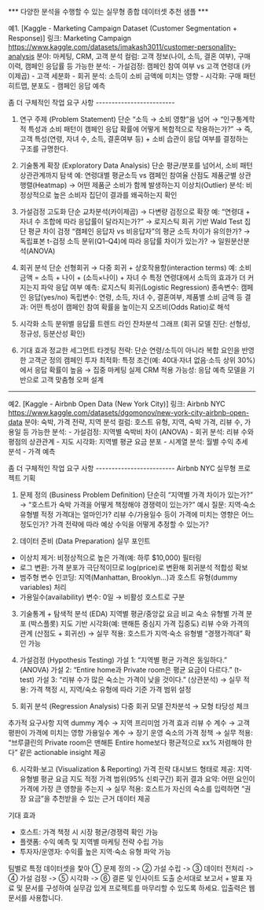 *** 다양한 분석을 수행할 수 있는 실무형 종합 데이터셋 추천 샘플 ***

예1. [Kaggle - Marketing Campaign Dataset (Customer Segmentation + Response)]
   링크: Marketing Campaign  https://www.kaggle.com/datasets/imakash3011/customer-personality-analysis
   분야: 마케팅, CRM, 고객 분석
   컬럼: 고객 정보(나이, 소득, 결혼 여부), 구매 이력, 캠페인 응답률 등
   가능한 분석:
     - 가설검정: 캠페인 참여 여부 vs 고객 연령대 (카이제곱)
     - 고객 세분화
     - 회귀 분석: 소득이 소비 금액에 미치는 영향
     - 시각화: 구매 패턴 히트맵, 분포도
     - 캠페인 응답 예측

좀 더 구체적인 작업 요구 사항  -------------------------
1) 연구 주제 (Problem Statement)
단순 “소득 → 소비 영향”을 넘어
  → “인구통계학적 특성과 소비 패턴이 캠페인 응답 확률에 어떻게 복합적으로 작용하는가?”
  → 즉, 고객 특성(연령, 자녀 수, 소득, 결혼여부 등) + 소비 습관이 응답 여부를 결정하는 구조를 규명한다.

2) 기술통계 확장 (Exploratory Data Analysis)
단순 평균/분포를 넘어서, 소비 패턴 상관관계까지 탐색
   예: 연령대별 평균소득 vs 캠페인 참여율 산점도
제품군별 상관행렬(Heatmap) → 어떤 제품군 소비가 함께 발생하는지
이상치(Outlier) 분석: 비정상적으로 높은 소비자 집단이 결과를 왜곡하는지 확인

3) 가설검정 고도화
단순 교차분석(카이제곱) → 다변량 검정으로 확장
예: “연령대 + 자녀 수 조합에 따라 응답률이 달라지는가?” → 로지스틱 회귀 기반 Wald Test
집단 평균 차이 검정
  “캠페인 응답자 vs 비응답자”의 평균 소득 차이가 유의한가? → 독립표본 t-검정
소득 분위(Q1–Q4)에 따라 응답률 차이가 있는가? → 일원분산분석(ANOVA)

4) 회귀 분석 
단순 선형회귀 → 다중 회귀 + 상호작용항(interaction terms)
예: 소비 금액 = 소득 + 나이 + (소득×나이) + 자녀 수
특정 연령대에서 소득의 효과가 더 커지는지 파악
응답 여부 예측: 로지스틱 회귀(Logistic Regression)
종속변수: 캠페인 응답(yes/no)
독립변수: 연령, 소득, 자녀 수, 결혼여부, 제품별 소비 금액 등
결과: 어떤 특성이 캠페인 참여 확률을 높이는지 오즈비(Odds Ratio)로 해석

5) 시각화 
소득 분위별 응답률 트렌드 라인
잔차분석 그래프 (회귀 모델 진단: 선형성, 정규성, 등분산성 확인)

6) 기대 효과
정교한 세그먼트 타겟팅 전략: 단순 연령/소득이 아니라 복합 요인을 반영한 고객군 정의
캠페인 투자 최적화: 특정 조건(예: 40대·자녀 없음·소득 상위 30%)에서 응답 확률이 높음 → 집중 마케팅
실제 CRM 적용 가능성: 응답 예측 모델을 기반으로 고객 맞춤형 오퍼 설계




------------------------------
예2. [Kaggle - Airbnb Open Data (New York City)]
   링크: Airbnb NYC  https://www.kaggle.com/datasets/dgomonov/new-york-city-airbnb-open-data
   분야: 숙박, 가격 전략, 지역 분석
   컬럼: 호스트 유형, 지역, 숙박 가격, 리뷰 수, 가용일 등
   가능한 분석:
     - 가설검정: 지역별 숙박비 차이 (ANOVA)
     - 회귀 분석: 리뷰 수와 평점의 상관관계
     - 지도 시각화: 지역별 평균 요금 분포
     - 시계열 분석: 월별 수익 추세 분석
     - 가격 예측


좀 더 구체적인 작업 요구 사항  -------------------------
Airbnb NYC 실무형 프로젝트 기획
1) 문제 정의 (Business Problem Definition)
단순히 “지역별 가격 차이가 있는가?” → “호스트가 숙박 가격을 어떻게 책정해야 경쟁력이 있는가?”
 예시 질문: 지역·숙소 유형별 적정 가격대는 얼마인가?
                리뷰 수/가용일수 등이 가격에 미치는 영향은 어느 정도인가?
                가격 전략에 따라 예상 수익을 어떻게 추정할 수 있는가?

2) 데이터 준비 (Data Preparation)
실무 포인트
  - 이상치 제거: 비정상적으로 높은 가격(예: 하루 $10,000) 필터링
  - 로그 변환: 가격 분포가 극단적이므로 log(price)로 변환해 회귀분석 적합성 확보
  - 범주형 변수 인코딩: 지역(Manhattan, Brooklyn…)과 호스트 유형(dummy variables) 처리
  - 가용일수(availability) 변수: 0일 → 비활성 호스트로 구분

3) 기술통계 + 탐색적 분석 (EDA)
  지역별 평균/중앙값 요금 비교
  숙소 유형별 가격 분포 (박스플롯)
  지도 기반 시각화(예: 맨해튼 중심지 가격 집중도)
  리뷰 수와 가격의 관계 (산점도 + 회귀선)
    → 실무 적용: 호스트가 지역·숙소 유형별 “경쟁가격대” 확인 가능

4) 가설검정 (Hypothesis Testing)
  가설 1: “지역별 평균 가격은 동일하다.” (ANOVA)
  가설 2: “Entire home과 Private room은 평균 요금이 다르다.” (t-test)
  가설 3: “리뷰 수가 많은 숙소는 가격이 낮을 것이다.” (상관분석)
    → 실무 적용: 가격 책정 시, 지역/숙소 유형에 따라 기준 가격 범위 설정

5) 회귀 분석 (Regression Analysis)
  다중 회귀 모델
  잔차분석 → 모형 타당성 체크

추가적 요구사항 
  지역 dummy 계수 → 지역 프리미엄 가격 효과
  리뷰 수 계수 → 고객 평판이 가격에 미치는 영향
  가용일수 계수 → 장기 운영 숙소의 가격 정책
   → 실무 적용: “브루클린의 Private room은 맨해튼 Entire home보다 평균적으로 xx% 저렴해야 한다” 같은 actionable insight 제공

6. 시각화·보고 (Visualization & Reporting)
가격 전략 대시보드 형태로 제공:
지역·유형별 평균 요금 지도
적정 가격 범위(95% 신뢰구간)
회귀 결과 요약: 어떤 요인이 가격에 가장 큰 영향을 주는지
  → 실무 적용: 호스트가 자신의 숙소를 입력하면 “권장 요금”을 추천받을 수 있는 근거 데이터 제공

기대 효과
  - 호스트: 가격 책정 시 시장 평균/경쟁력 확인 가능
  - 플랫폼: 수익 예측 및 지역별 마케팅 전략 수립 가능
  - 투자자/운영자: 수익률 높은 지역·숙소 유형 파악 가능



팀별로 특정 데이터셋을 찿아 
  ① 문제 정의 -> ② 가설 수립 -> ③ 데이터 전처리 -> ④ 가설 검정 -> ⑤ 시각화 -> ⑥ 결론 및 인사이트 도출
순서대로 보고서 + 발표 자료 및 문서를 구성하여 실무감 있게 프로젝트를 마무리할 수 있도록 하세요.
  입출력은 웹 문서를 사용합니다.